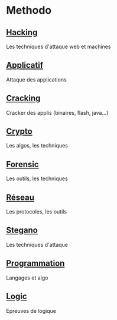 <head>
  <meta http-equiv="content-type" content="text/html; charset=utf-8" />
  <title>Methode</title>
</head>

# Methodo

## [Hacking](hacking.html)
Les techniques d'attaque web et machines

## [Applicatif](app.html)
Attaque des applications

## [Cracking](cracking.html)
Cracker des applis (binaires, flash, java...)

## [Crypto](crypto.html)
Les algos, les techniques

## [Forensic](forensic.html)
Les outils, les techniques

## [Réseau](reseau.html)
Les protocoles, les outils

## [Stegano](stegano.html)
Les techniques d'attaque

## [Programmation](prog.html)
Langages et algo

## [Logic](logic.html)
Epreuves de logique

